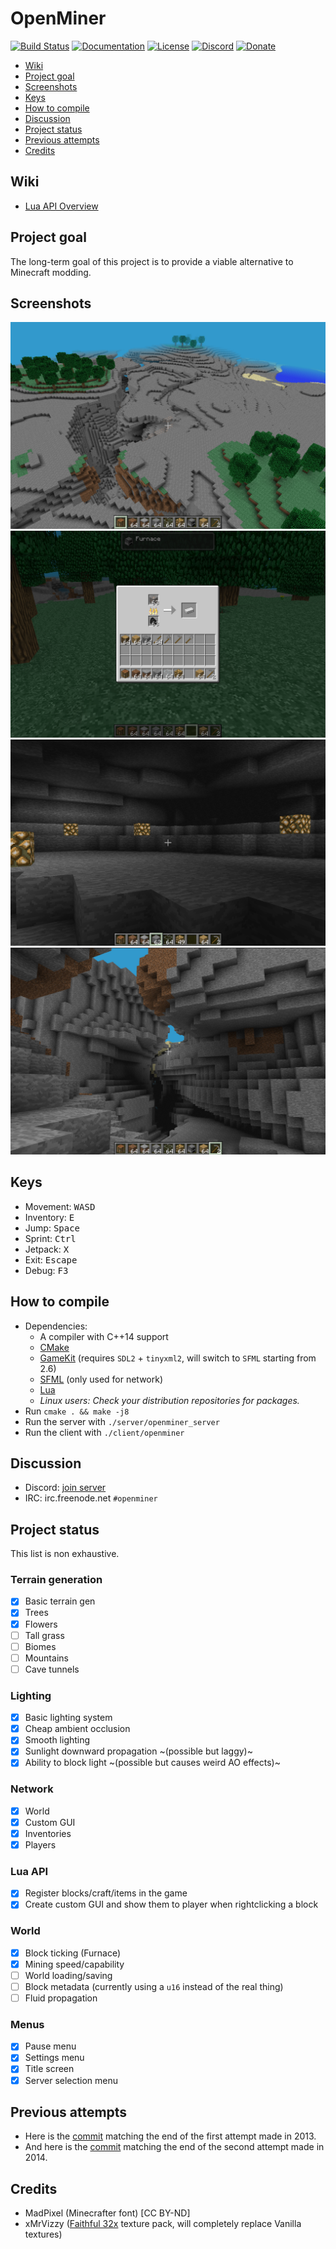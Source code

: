 # OpenMiner

[![Build Status](https://travis-ci.com/Unarelith/OpenMiner.svg?branch=master)](https://travis-ci.com/Unarelith/OpenMiner)
[![Documentation](https://codedocs.xyz/Quent42340/OpenMiner.svg)](https://codedocs.xyz/Quent42340/OpenMiner/)
[![License](https://img.shields.io/badge/license-LGPLv2.1%2B-blue.svg)](https://www.gnu.org/licenses/old-licenses/lgpl-2.1.en.html)
[![Discord](https://img.shields.io/discord/527527086756200458.svg?style=popout)](https://discord.gg/eN8k8wt)
[![Donate](https://img.shields.io/badge/donate-paypal-brightgreen.svg)](https://www.paypal.com/cgi-bin/webscr?cmd=_s-xclick&hosted_button_id=66DH462V7TA6N&source=url)

- [Wiki](#wiki)
- [Project goal](#project-goal)
- [Screenshots](#screenshots)
- [Keys](#keys)
- [How to compile](#how-to-compile)
- [Discussion](#discussion)
- [Project status](#project-status)
- [Previous attempts](#previous-attempts)
- [Credits](#credits)

## Wiki

- [Lua API Overview](https://github.com/Unarelith/OpenMiner/wiki/Lua-API-Overview)

## Project goal

The long-term goal of this project is to provide a viable alternative to Minecraft modding.

## Screenshots

![](screenshot1.png?raw=true)
![](screenshot2.png?raw=true)
![](screenshot3.png?raw=true)
![](screenshot4.png?raw=true)

## Keys

- Movement: <kbd>W</kbd><kbd>A</kbd><kbd>S</kbd><kbd>D</kbd>
- Inventory: <kbd>E</kbd>
- Jump: <kbd>Space</kbd>
- Sprint: <kbd>Ctrl</kbd>
- Jetpack: <kbd>X</kbd>
- Exit: <kbd>Escape</kbd>
- Debug: <kbd>F3</kbd>

## How to compile

- Dependencies:
    - A compiler with C++14 support
    - [CMake](http://www.cmake.org/download/)
    - [GameKit](http://github.com/Unarelith/GameKit) (requires `SDL2` + `tinyxml2`, will switch to `SFML` starting from 2.6)
    - [SFML](https://www.sfml-dev.org/) (only used for network)
    - [Lua](http://www.lua.org)
    - _Linux users: Check your distribution repositories for packages._
- Run `cmake . && make -j8`
- Run the server with `./server/openminer_server`
- Run the client with `./client/openminer`

## Discussion

- Discord: [join server](https://discord.gg/eN8k8wt)
- IRC: irc.freenode.net `#openminer`

## Project status

This list is non exhaustive.

### Terrain generation

- [x] Basic terrain gen
- [x] Trees
- [x] Flowers
- [ ] Tall grass
- [ ] Biomes
- [ ] Mountains
- [ ] Cave tunnels

### Lighting

- [x] Basic lighting system
- [x] Cheap ambient occlusion
- [x] Smooth lighting
- [x] Sunlight downward propagation ~(possible but laggy)~
- [x] Ability to block light ~(possible but causes weird AO effects)~

### Network

- [x] World
- [x] Custom GUI
- [x] Inventories
- [x] Players

### Lua API

- [x] Register blocks/craft/items in the game
- [x] Create custom GUI and show them to player when rightclicking a block

### World

- [x] Block ticking (Furnace)
- [x] Mining speed/capability
- [ ] World loading/saving
- [ ] Block metadata (currently using a `u16` instead of the real thing)
- [ ] Fluid propagation

### Menus

- [x] Pause menu
- [x] Settings menu
- [x] Title screen
- [x] Server selection menu

## Previous attempts

- Here is the [commit](https://github.com/Unarelith/OpenMiner/tree/8eba845421efff6ce941f8550ff79e6364970fd5) matching the end of the first attempt made in 2013.
- And here is the [commit](https://github.com/Unarelith/OpenMiner/tree/58c23a7e66404dab94e51998a179dc370c89ea06) matching the end of the second attempt made in 2014.

## Credits

- MadPixel (Minecrafter font) [CC BY-ND]
- xMrVizzy ([Faithful 32x](https://www.curseforge.com/minecraft/texture-packs/faithful-32x) texture pack, will completely replace Vanilla textures)

